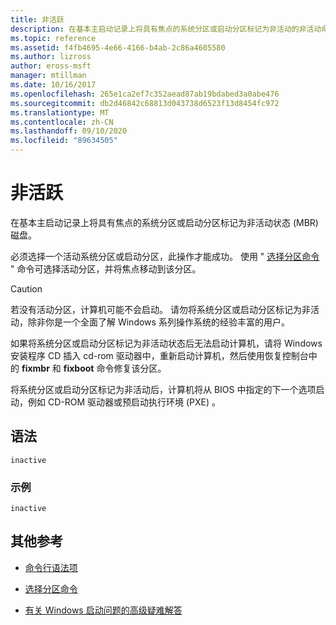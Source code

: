 ```yaml
---
title: 非活跃
description: 在基本主启动记录上将具有焦点的系统分区或启动分区标记为非活动的非活动命令的参考文章 (MBR) 磁盘。
ms.topic: reference
ms.assetid: f4fb4695-4e66-4166-b4ab-2c86a4605580
ms.author: lizross
author: eross-msft
manager: mtillman
ms.date: 10/16/2017
ms.openlocfilehash: 265e1ca2ef7c352aead87ab19bdabed3a0abe476
ms.sourcegitcommit: db2d46842c68813d043738d6523f13d8454fc972
ms.translationtype: MT
ms.contentlocale: zh-CN
ms.lasthandoff: 09/10/2020
ms.locfileid: "89634505"
---
```

# <a name="inactive"></a>非活跃

在基本主启动记录上将具有焦点的系统分区或启动分区标记为非活动状态 (MBR) 磁盘。

必须选择一个活动系统分区或启动分区，此操作才能成功。 使用 " [选择分区命令](select-partition.md) " 命令可选择活动分区，并将焦点移动到该分区。

> [!CAUTION]
> 若没有活动分区，计算机可能不会启动。 请勿将系统分区或启动分区标记为非活动，除非你是一个全面了解 Windows 系列操作系统的经验丰富的用户。<p>如果将系统分区或启动分区标记为非活动状态后无法启动计算机，请将 Windows 安装程序 CD 插入 cd-rom 驱动器中，重新启动计算机，然后使用恢复控制台中的 **fixmbr** 和 **fixboot** 命令修复该分区。
>
> 将系统分区或启动分区标记为非活动后，计算机将从 BIOS 中指定的下一个选项启动，例如 CD-ROM 驱动器或预启动执行环境 (PXE) 。

## <a name="syntax"></a>语法

```
inactive
```

### <a name="examples"></a>示例

```
inactive
```

## <a name="additional-references"></a>其他参考

- [命令行语法项](command-line-syntax-key.md)

- [选择分区命令](select-partition.md)

- [有关 Windows 启动问题的高级疑难解答](/windows/client-management/advanced-troubleshooting-boot-problems)
